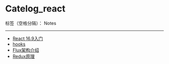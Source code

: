 ﻿# Catelog_react

标签（空格分隔）： Notes

---


- [React 16.9入门](https://github.com/rel-start/Notes/blob/master/React/React%2016.9%E5%85%A5%E9%97%A8.md)
- [hooks](https://github.com/rel-start/Notes/blob/master/React/hooks.md)
- [Flux架构介绍](https://github.com/rel-start/Notes/blob/master/React/Flux%E6%9E%B6%E6%9E%84%E4%BB%8B%E7%BB%8D.md)
- [Redux原理](https://github.com/rel-start/Notes/blob/master/React/Redux%E5%8E%9F%E7%90%86.md)




